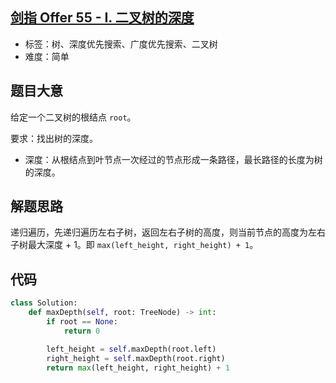 ## [剑指 Offer 55 - I. 二叉树的深度](https://leetcode-cn.com/problems/er-cha-shu-de-shen-du-lcof/)

- 标签：树、深度优先搜索、广度优先搜索、二叉树
- 难度：简单

## 题目大意

给定一个二叉树的根结点 `root`。

要求：找出树的深度。

- 深度：从根结点到叶节点一次经过的节点形成一条路径，最长路径的长度为树的深度。

## 解题思路

递归遍历，先递归遍历左右子树，返回左右子树的高度，则当前节点的高度为左右子树最大深度 + 1。即 `max(left_height, right_height) + 1`。

## 代码

```Python
class Solution:
    def maxDepth(self, root: TreeNode) -> int:
        if root == None:
            return 0

        left_height = self.maxDepth(root.left)
        right_height = self.maxDepth(root.right)
        return max(left_height, right_height) + 1
```

